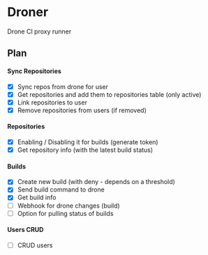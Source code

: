 # Droner

Drone CI proxy runner

## Plan

#### Sync Repositories
- [x] Sync repos from drone for user
- [x] Get repositories and add them to repositories table (only active)
- [x] Link repositories to user
- [x] Remove repositories from users (if removed)
 
#### Repositories
- [x] Enabling / Disabling it for builds (generate token)
- [x] Get repository info (with the latest build status)

#### Builds
- [x] Create new build (with deny - depends on a threshold)
- [x] Send build command to drone
- [x] Get build info
- [ ] Webhook for drone changes (build)
- [ ] Option for pulling status of builds

#### Users CRUD
- [ ] CRUD users
